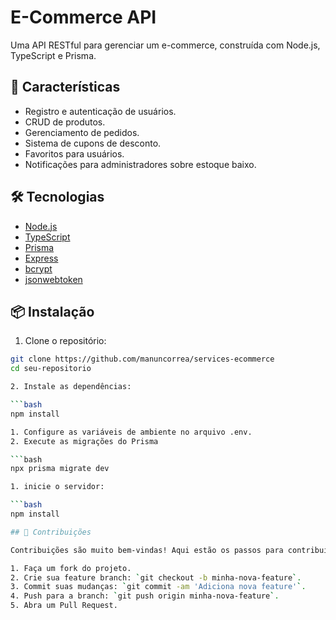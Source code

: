 # E-Commerce API

Uma API RESTful para gerenciar um e-commerce, construída com Node.js, TypeScript e Prisma.

## 🚀 Características

- Registro e autenticação de usuários.
- CRUD de produtos.
- Gerenciamento de pedidos.
- Sistema de cupons de desconto.
- Favoritos para usuários.
- Notificações para administradores sobre estoque baixo.

## 🛠️ Tecnologias

- [Node.js](https://nodejs.org/)
- [TypeScript](https://www.typescriptlang.org/)
- [Prisma](https://www.prisma.io/)
- [Express](https://expressjs.com/)
- [bcrypt](https://github.com/kelektiv/node.bcrypt.js)
- [jsonwebtoken](https://github.com/auth0/node-jsonwebtoken)

## 📦 Instalação

1. Clone o repositório:

```bash
git clone https://github.com/manuncorrea/services-ecommerce
cd seu-repositorio

2. Instale as dependências:

```bash
npm install

1. Configure as variáveis de ambiente no arquivo .env.
2. Execute as migrações do Prisma

```bash
npx prisma migrate dev

1. inicie o servidor:

```bash
npm install

## 🤝 Contribuições

Contribuições são muito bem-vindas! Aqui estão os passos para contribuir:

1. Faça um fork do projeto.
2. Crie sua feature branch: `git checkout -b minha-nova-feature`.
3. Commit suas mudanças: `git commit -am 'Adiciona nova feature'`.
4. Push para a branch: `git push origin minha-nova-feature`.
5. Abra um Pull Request.

